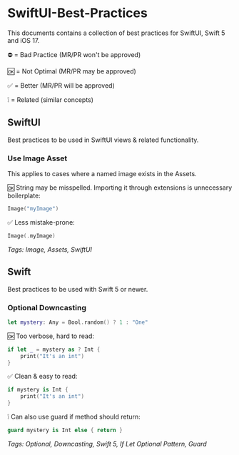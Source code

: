 # SwiftUI-Best-Practices

This documents contains a collection of best practices for SwiftUI, Swift 5 and iOS 17.

⛔️ = Bad Practice (MR/PR won't be approved)

🆗 = Not Optimal (MR/PR may be approved)

✅ = Better (MR/PR will be approved)

❕ = Related (similar concepts)

## SwiftUI

Best practices to be used in SwiftUI views & related functionality.

### Use Image Asset

This applies to cases where a named image exists in the Assets.

🆗 String may be misspelled. Importing it through extensions is unnecessary boilerplate:
```swift
Image("myImage")
```
✅ Less mistake-prone:
```swift
Image(.myImage)
```
*Tags: Image, Assets, SwiftUI*

## Swift

Best practices to be used with Swift 5 or newer.

### Optional Downcasting

```swift
let mystery: Any = Bool.random() ? 1 : "One"
```
🆗 Too verbose, hard to read:
```swift
if let _ = mystery as ? Int {
    print("It's an int")
}
```
✅ Clean & easy to read:
```swift
if mystery is Int {
    print("It's an int")
}
```
❕ Can also use guard if method should return:
```swift
guard mystery is Int else { return }
```
*Tags: Optional, Downcasting, Swift 5, If Let Optional Pattern, Guard*